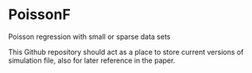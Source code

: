 # PoissonF
Poisson regression with small or sparse data sets

This Github repository should act as a place to store current versions of simulation file, also for later reference in the paper.


